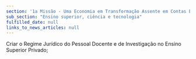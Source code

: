 ```yaml
---
section: '1a Missão - Uma Economia em Transformação Assente em Contas Equilibradas'
sub_section: "Ensino superior, ciência e tecnologia"
fulfilled_date: null
links_to_news_articles: null
---
```


Criar o Regime Jurídico do Pessoal Docente e de Investigação no Ensino Superior Privado;